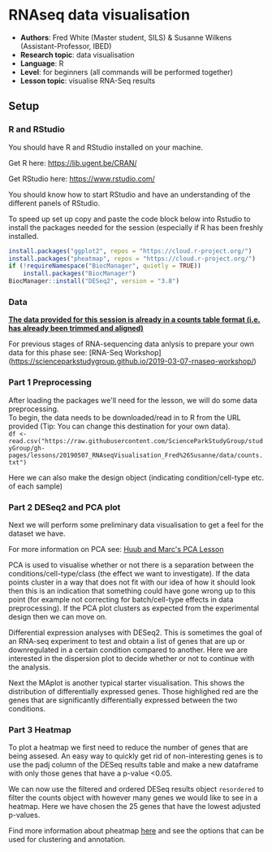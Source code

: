 # RNAseq data visualisation
 - **Authors**: Fred White (Master student, SILS) & Susanne Wilkens (Assistant-Professor, IBED)
 - **Research topic**: data visualisation
 - **Language**: R
 - **Level**: for beginners (all commands will be performed together)
 - **Lesson topic**: visualise RNA-Seq results 


## Setup

### R and RStudio
You should have R and RStudio installed on your machine.

Get R here: https://lib.ugent.be/CRAN/

Get RStudio here: https://www.rstudio.com/

You should know how to start RStudio and have an understanding of the different panels of RStudio.

To speed up set up copy and paste the code block below into Rstudio to install the packages needed for the session (especially if R has been freshly installed.

```R
install.packages("ggplot2", repos = "https://cloud.r-project.org/")
install.packages("pheatmap", repos = "https://cloud.r-project.org/")
if (!requireNamespace("BiocManager", quietly = TRUE))
    install.packages("BiocManager")
BiocManager::install("DESeq2", version = "3.8")
```
### Data
[**The data provided for this session is already in a counts table format (i.e. has already been trimmed and aligned)**](https://github.com/ScienceParkStudyGroup/studyGroup/blob/gh-pages/lessons/20190507_RNAseqVisualisation_Fred%26Susanne/data/counts.txt)

For previous stages of RNA-sequencing data anlysis to prepare your own data for this phase see: [RNA-Seq Workshop]
(https://scienceparkstudygroup.github.io/2019-03-07-rnaseq-workshop/)


### Part 1 Preprocessing 
After loading the packages we'll need for the lesson, we will do some data preprocessing.  
To begin, the data needs to be downloaded/read in to R from the URL provided (Tip: You can change this destination for your own data).  
`df <- read.csv("https://raw.githubusercontent.com/ScienceParkStudyGroup/studyGroup/gh-pages/lessons/20190507_RNAseqVisualisation_Fred%26Susanne/data/counts.txt")`  

Here we can also make the design object (indicating condition/cell-type etc. of each sample)

### Part 2 DESeq2 and PCA plot
Next we will perform some preliminary data visualisation to get a feel for the dataset we have.

For more information on PCA see: [Huub and Marc's PCA Lesson](https://github.com/ScienceParkStudyGroup/studyGroup/tree/gh-pages/lessons/20190124_PCA_Huub_Marc)

PCA is used to visualise whether or not there is a separation between the conditions/cell-type/class (the effect we want to investigate). If the data points cluster in a way that does not fit with our idea of how it should look then this is an indication that something could have gone wrong up to this point (for example not correcting for batch/cell-type effects in data preprocessing).
If the PCA plot clusters as expected from the experimental design then we can move on.

Differential expression analyses with DESeq2. This is sometimes the goal of an RNA-seq experiment to test and obtain a list of genes that are up or downregulated in a certain condition compared to another. Here we are interested in the dispersion plot to decide whether or not to continue with the analysis. 

Next the MAplot is another typical starter visualisation. This shows the distribution of differentially expressed genes. Those highlighed red are the genes that are significantly differentially expressed between the two conditions.

### Part 3 Heatmap 
To plot a heatmap we first need to reduce the number of genes that are being assesed. An easy way to quickly get rid of non-interesting genes is to use the padj column of the DESeq results table and make a new dataframe with only those genes that have a p-value <0.05.

We can now use the filtered and ordered DESeq results object `resordered` to filter the counts object with however many genes we would like to see in a heatmap. Here we have chosen the 25 genes that have the lowest adjusted p-values.

Find more information about pheatmap [here](https://cran.r-project.org/web/packages/pheatmap/pheatmap.pdf) and see the options that can be used for clustering and annotation.





